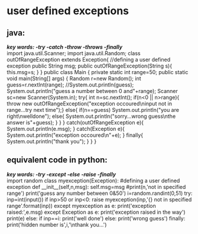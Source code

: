 <h1>user defined exceptions</h1>

<h2>java:</h2>
<i><b>key words:
-try
-catch
-throw
-throws
-finally
</b></i>
<div>import java.util.Scanner;
import java.util.Random;
class outOfRangeException extends Exception{    //defining a user defined exception
  public String msg;
  public outOfRangeException(String s){
    this.msg=s;
  }
}
public class Main {
  private static int range=50;
  public static void main(String[] args) {
    Random r=new Random();
    int guess=r.nextInt(range);
    //System.out.println(guess);
    System.out.println("guess a number between 0 and"+range);
    Scanner sc=new Scanner(System.in);
    try{
      int n=sc.nextInt();
      if(n<0 || n>range){
        throw new outOfRangeException("exception occoured\ninput not in range...try next time");}
      else{
        if(n==guess)
      System.out.println("you are right\nwelldone");
      else{
        System.out.println("sorry...wrong guess\nthe answer is"+guess);
      }
      }
    }
    catch(outOfRangeException e){
      System.out.println(e.msg);
    }
    catch(Exception e){
      System.out.println("exception occoured\n"+e);
    }
    finally{
      System.out.println("thank you");
    }
      }
  }</div>

<h2>equivalent code in python:</h2>
<i><b>key words:
-try
-except
-else
-raise
-finally
</b></i>
<div>import random
class myexception(Exception):   #defining a user defined exception
  def __init__(self,n,msg):
    self.msg=msg
    #print(n,'not in specified range')
print('guess any number between 0&50')
i=random.randint(0,51)
try:
  inp=int(input())
  if inp>50 or inp<0:
    raise myexception(inp,'{} not  in specified range'.format(inp))
except myexception as e:
  print('exception raised:',e.msg)
except Exception as e:
  print('exception raised in the way')
  print(e)
else:
  if inp==i:
    print('well done')
  else:
    print('wrong guess')
finally:
  print('hidden number is',i,'\nthank you...')
                      </div>
